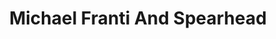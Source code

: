 ---
title: "Michael Franti And Spearhead"
summary: "American band from San Francisco fronted by , evolving from in the late 1990s/early 2000s after leaving ."
image: "michael-franti-and-spearhead.jpg"
---